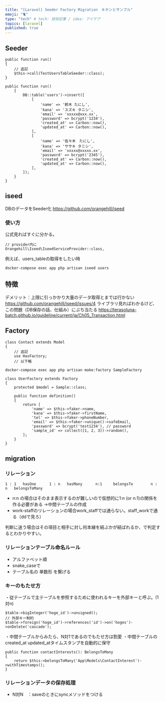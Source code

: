 ```yaml
---
title: "[Laravel] Seeder Factory Migration　キホンとサンプル"
emoji: "🐈"
type: "tech" # tech: 技術記事 / idea: アイデア
topics: [laravel]
published: true
---
```

## Seeder
```php:DatabaseSeeder.php
public function run()
{
    // 追記
    $this->call(TestUsersTableSeeder::class);
}
```
```php:SampleSeeder.php
public function run()
    {
        DB::table('users')->insert([
            [
                'name' => '鈴木 たにし',
                'kana' => 'スズキ タニシ',
                'email' => 'xxxxx@xxx.xx',
                'password' => bcrypt('1234'),
                'created_at' => Carbon::now(),
                'updated_at' => Carbon::now(),
            ],
            [
                'name' => '佐々木　たにし',
                'kana' => 'ササキ タニシ',
                'email' => 'xxxxx@xxxxx.xx',
                'password' => bcrypt('2345'),
                'created_at' => Carbon::now(),
                'updated_at' => Carbon::now(),
            ],
        ]);
    }
}
```

## iseed 
DBのデータをSeeder化
https://github.com/orangehill/iseed

### 使い方
公式見ればすぐに分かる。
```config/app.php
// provider内に
Orangehill\Iseed\IseedServiceProvider::class,
```

例えば、users_tableの取得をしたい時
```
docker-compose exec app php artisan iseed users
```
## 特徴
デメリット：上限に引っかかり大量のデータ取得とまでは行かない
https://github.com/orangehill/iseed/issues/4
ライブラリ見ればわかるけど、この問題（DB保存の話、仕組み）にぶち当たる
https://terasoluna-batch.github.io/guideline/current/ja/Ch05_Transaction.html

## Factory
```php:Sample.php
class Contact extends Model
{
    // 追記
    use HasFactory;
    // 以下略
```
```
docker-compose exec app php artisan make:factory SampleFactory
```
```php:SampleFactory.php
class UserFactory extends Factory
{
    protected $model = Sample::class;

    public function definition()
    {
        return [
            'name' => $this->faker->name,
            'kana' => $this->faker->firstName,
            'tel' => $this->faker->phoneNumber,
            'email' => $this->faker->unique()->safeEmail,
            'password' => bcrypt('test1234'), // password
            'sample_id' => collect([1, 2, 3])->random(),
        ];
    }
}
```

## migration 
### リレーション
```
1 : 1   hasOne      1 : n   hasMany      n:1     belongsTo        n : n   belongsToMany
```
- n:n の場合はそのまま表示するのが難しいので仮想的に1:n (or n:1)の関係を作る必要がある
→中間テーブルの作成
- work-staffのリレーションの場合work_staffでは通らない。staff_workで通る（ddで見ろ）

判断に迷う場合はその項目と相手に対し何本線を結ぶかが結ばれるか、で判定するとわかりやすい。
### リレーションテーブル命名ルール
- アルファベット順
- snake_caseで
- テーブル名の 単数形 を繋げる
### キーのもたせ方
・従テーブルで主テーブルを参照するために使われるキーを外部キーと呼ぶ。(1対n)
```php:create_hoge_images_table.php(1対N)
$table->bigInteger('hoge_id')->unsigned();
// 外部キー制約
$table->foreign('hoge_id')->references('id')->on('hoges')->onDelete('cascade');
```

・中間テーブルからみたら、N対1であるのでもたせ方は割愛
・中間テーブルのcreated_at updated_atタイムスタンプを自動的に保守
```php:Hoge.php(N対N model)
public function contactInterests(): BelongsToMany
{
    return $this->belongsToMany('App\Models\ContactInterest')->withTimestamps();
}
```
### リレーションデータの保存処理
- N対N　：saveのときにsyncメソッドをつける